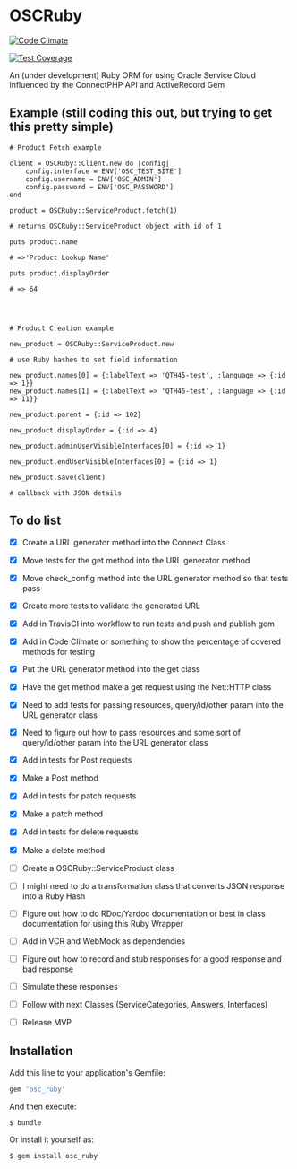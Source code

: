 # OSCRuby

[![Code Climate](https://codeclimate.com/github/rajangdavis/osc_ruby/badges/gpa.svg)](https://codeclimate.com/github/rajangdavis/osc_ruby)

[![Test Coverage](https://codeclimate.com/github/rajangdavis/osc_ruby/badges/coverage.svg)](https://codeclimate.com/github/rajangdavis/osc_ruby/coverage)

An (under development) Ruby ORM for using Oracle Service Cloud influenced by the ConnectPHP API and ActiveRecord Gem

## Example (still coding this out, but trying to get this pretty simple)

	# Product Fetch example

	client = OSCRuby::Client.new do |config|	
		config.interface = ENV['OSC_TEST_SITE']
		config.username = ENV['OSC_ADMIN']
		config.password = ENV['OSC_PASSWORD']
	end

	product = OSCRuby::ServiceProduct.fetch(1)

	# returns OSCRuby::ServiceProduct object with id of 1

	puts product.name

	# =>'Product Lookup Name'

	puts product.displayOrder

	# => 64




	# Product Creation example

	new_product = OSCRuby::ServiceProduct.new

	# use Ruby hashes to set field information

	new_product.names[0] = {:labelText => 'QTH45-test', :language => {:id => 1}}
	new_product.names[1] = {:labelText => 'QTH45-test', :language => {:id => 11}}

	new_product.parent = {:id => 102}

	new_product.displayOrder = {:id => 4}

	new_product.adminUserVisibleInterfaces[0] = {:id => 1}

	new_product.endUserVisibleInterfaces[0] = {:id => 1}

	new_product.save(client)

	# callback with JSON details



	

## To do list

- [x] Create a URL generator method into the Connect Class

- [x] Move tests for the get method into the URL generator method

- [x] Move check_config method into the URL generator method so that tests pass

- [x] Create more tests to validate the generated URL

- [x] Add in TravisCI into workflow to run tests and push and publish gem

- [x] Add in Code Climate or something to show the percentage of covered methods for testing

- [x] Put the URL generator method into the get class

- [x] Have the get method make a get request using the Net::HTTP class

- [x] Need to add tests for passing resources, query/id/other param into the URL generator class

- [x] Need to figure out how to pass resources and some sort of query/id/other param into the URL generator class

- [x] Add in tests for Post requests

- [x] Make a Post method

- [x] Add in tests for patch requests

- [x] Make a patch method

- [x] Add in tests for delete requests

- [x] Make a delete method

- [ ] Create a OSCRuby::ServiceProduct class

- [ ] I might need to do a transformation class that converts JSON response into a Ruby Hash

- [ ] Figure out how to do RDoc/Yardoc documentation or best in class documentation for using this Ruby Wrapper

- [ ] Add in VCR and WebMock as dependencies

- [ ] Figure out how to record and stub responses for a good response and bad response

- [ ] Simulate these responses

- [ ] Follow with next Classes (ServiceCategories, Answers, Interfaces)

- [ ] Release MVP

## Installation

Add this line to your application's Gemfile:

```ruby
gem 'osc_ruby'
```

And then execute:

    $ bundle

Or install it yourself as:

    $ gem install osc_ruby